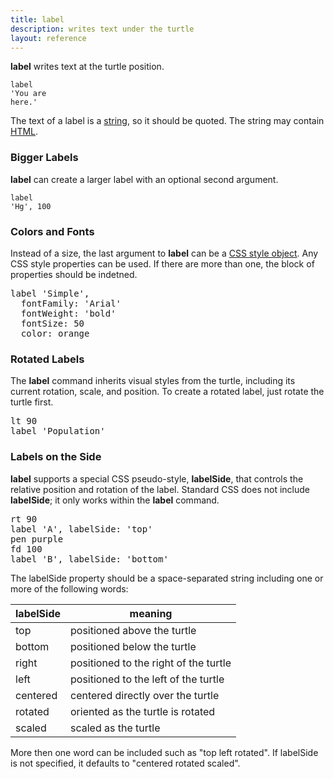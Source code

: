```yaml
---
title: label
description: writes text under the turtle
layout: reference
---
```


<b>label</b> writes text at the turtle position.

<code class="jumbo">label <span data-dfnup="quote">'</span><span data-dfn="text">You are here.</span><span data-dfnup="quote">'</span></code>

<script type="demo" height=99>
pause 1
go = ->
  speed 1
  cs()
  css opacity: 0.67
  pause 1
  label "You are here.", fontFamily: 'serif'
  pause 1
  speed 0.2
  animate
    opacity: .3
go()
click ->
  if not turtle.is ':animated'
    go()
</script>

The text of a label is a <a href="/coffeescript/strings.html">string</a>, so it should be
quoted.  The string may contain <a href="html.html">HTML</a>.

<h3>Bigger Labels</h3>

<b>label</b> can create a larger label with an optional second argument.

<code class="jumbo">label <span data-dfn="string">'Hg'</span><span data-note="comma">,</span>&nbsp;<span data-dfn="size">100</span></code>

<script type="demo" width=249>
pause 2
go = ->
  speed 1
  cs()
  css opacity: 0.67
  pause 1
  label "Hg", fontFamily: 'serif', fontSize: 100
  pause 1
  plan ->
    p = new Pencil
    p.jumpto 70, 50
    p.pen black, .7
    p.moveto 75, 50
    p.moveto 75, -50
    p.moveto 70, -50
    p.pen null
    p.jumpto 90, 0
    p.rt 90
    p.label '100 pixels'
    remove p
  speed 0.2
  animate
    opacity: .3
go()
click ->
  if not turtle.is ':animated'
    go()
</script>

<h3>Colors and Fonts</h3>

Instead of a size, the last argument to <b>label</b> can be a
<a href="css.html">CSS style object</a>.  Any CSS style properties
can be used.  If there are more than one, the block of properties should be
indetned.

<pre class="jumbo">label <span data-dfnup="first argument">'Simple'</span>,
<span data-dfnright="css style object">  fontFamily: 'Arial'
  fontWeight: 'bold'
  fontSize: 50
  <span data-dfn="property">color</span>: <span data-dfn="value">orange</span></span>
</pre>

<script type="demo" width=249>
pause 2
go = ->
  cs()
  speed 1
  pause 1
  css opacity: 0.67
  label "Simple", fontFamily: 'Arial', fontWeight: 'bold',
    color: orange, fontSize: 50
  pause 2
  plan ->
    p = new Pencil
    p.jumpto 75, 25
    p.pen black, .7
    p.moveto 80, 25
    p.moveto 80, -25
    p.moveto 75, -25
    p.pen null
    p.jumpto 90, 0
    p.rt 90
    p.label '50 pixels'
    p.turnto 0
    p.moveto 0, 30
    p.label 'Arial bold font'
    p.moveto 0, -35
    p.label 'orange color'
    remove p
  speed 0.2
  animate
    opacity: .3
go()
click ->
  if not turtle.is ':animated'
    go()
</script>

<h3>Rotated Labels</h3>

The <b>label</b> command inherits visual styles from the turtle,
including its current rotation, scale, and position.  To create a
rotated label, just rotate the turtle first.

<pre class="jumbo">
lt <span data-dfnup="degrees">90</span>
label <span data-dfn="no style given">'Population'</span>
</pre>

<script type="demo">
pause 2
go = ->
  speed 1
  cs()
  pause 1
  lt 90
  pause 1
  label "Population", fontFamily: 'serif'
  pause 1
  speed 0.2
  animate
    opacity: .3
go()
click ->
  if not turtle.is ':animated'
    go()
</script>

<h3>Labels on the Side</h3>

<b>label</b> supports a special
CSS pseudo-style, <b>labelSide</b>, that controls the relative position
and rotation of the label.  Standard CSS does not include <b>labelSide</b>;
it only works within the <b>label</b> command.

<pre class="jumbo">
rt 90
label 'A', labelSide: '<span data-dfnup="above the turtle">top</span>'
pen purple
fd 100
label 'B', <span data-dfn="special property name">labelSide</span>: '<span data-dfn="below the turtle">bottom</span>'
</pre>

<script type="demo">
pause 2
go = ->
  speed Infinity
  cs()
  moveto -50, 0
  turnto 0
  speed 1
  pause 1
  rt 90
  pause 1
  label 'A', labelSide: 'top'
  pause 1
  pen purple
  fd 100
  pause 1
  label 'B', labelSide: 'bottom'
  pause 1
  speed 0.2
  animate
    opacity: .3
go()
click ->
  if not turtle.is ':animated'
    go()
</script>

The labelSide property should be a space-separated string including one or
more of the following words:

| labelSide       | meaning                                  |
|-----------------|------------------------------------------|
| top             | positioned above the turtle              |
| bottom          | positioned below the turtle              |
| right           | positioned to the right of the turtle    |
| left            | positioned to the left of the turtle     |
| centered        | centered directly over the turtle        |
| rotated         | oriented as the turtle is rotated        |
| scaled          | scaled as the turtle                     |

More then one word can be included such as "top left rotated".
If labelSide is not specified, it defaults to "centered rotated scaled".
